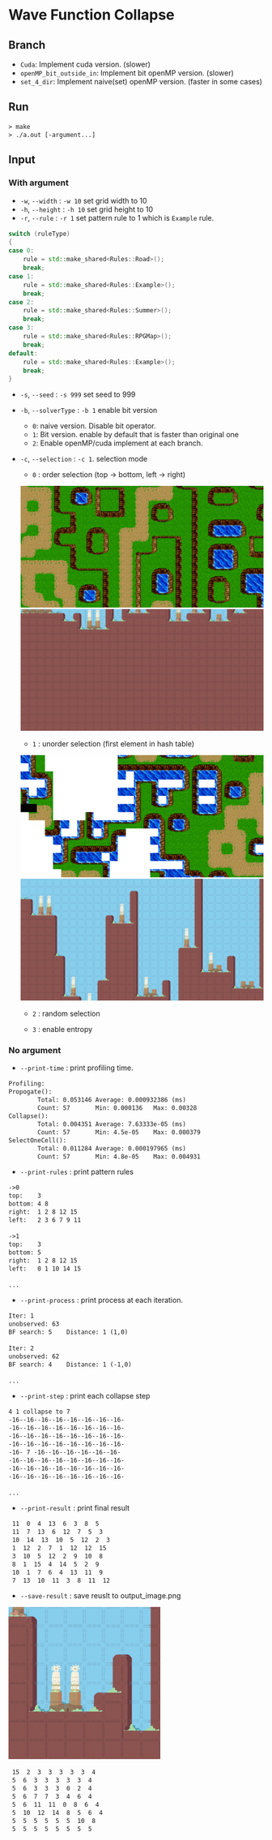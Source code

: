 # Wave Function Collapse
## Branch
- `Cuda`: Implement cuda version. (slower)
- `openMP_bit_outside_in`: Implement bit openMP version. (slower)
- `set_4_dir`: Implement naive(set) openMP version. (faster in some cases)

## Run
```
> make
> ./a.out [-argument...]
```

## Input
### With argument
- `-w`, `--width` : `-w 10` set grid width to 10
- `-h`, `--height` : `-h 10` set grid height to 10
- `-r`, `--rule` : `-r 1` set pattern rule to 1 which is `Example` rule.
```c++
switch (ruleType)
{
case 0:
    rule = std::make_shared<Rules::Road>();
    break;
case 1:
    rule = std::make_shared<Rules::Example>();
    break;
case 2:
    rule = std::make_shared<Rules::Summer>();
    break;
case 3:
    rule = std::make_shared<Rules::RPGMap>();
    break;
default:
    rule = std::make_shared<Rules::Example>();
    break;
} 
```
- `-s`, `--seed` : `-s 999` set seed to 999
- `-b`, `--solverType` : `-b 1` enable bit version
    - `0`: naive version. Disable bit operator.
    - `1`: Bit version. enable by default that is faster than original one
    - `2`: Enable openMP/cuda implement at each branch.
- `-c`, `--selection` : `-c 1`. selection mode
    - `0` : order selection (top -> bottom, left -> right)

    ![](./data/c0.png)
    ![](./data/r1c0.png)
    - `1` : unorder selection (first element in hash table)

    ![](./data/c1.png)
    ![](./data/r1c1.png)
    - `2` : random selection

   - `3` : enable entropy

### No argument
- `--print-time` : print profiling time.
```
Profiling:
Propogate():
        Total: 0.053146 Average: 0.000932386 (ms)
        Count: 57       Min: 0.000136   Max: 0.00328
Collapse():
        Total: 0.004351 Average: 7.63333e-05 (ms)
        Count: 57       Min: 4.5e-05    Max: 0.000379
SelectOneCell():
        Total: 0.011284 Average: 0.000197965 (ms)
        Count: 57       Min: 4.8e-05    Max: 0.004931
```

- `--print-rules` : print pattern rules
```
->0
top:    3 
bottom: 4 8 
right:  1 2 8 12 15 
left:   2 3 6 7 9 11 

->1
top:    3 
bottom: 5 
right:  1 2 8 12 15 
left:   0 1 10 14 15 

...
```

- `--print-process` : print process at each iteration.
```
Iter: 1
unobserved: 63
BF search: 5    Distance: 1 (1,0)

Iter: 2
unobserved: 62
BF search: 4    Distance: 1 (-1,0)

...
```

- `--print-step` : print each collapse step
```
4 1 collapse to 7
-16--16--16--16--16--16--16--16-
-16--16--16--16--16--16--16--16-
-16--16--16--16--16--16--16--16-
-16--16--16--16--16--16--16--16-
-16- 7 -16--16--16--16--16--16-
-16--16--16--16--16--16--16--16-
-16--16--16--16--16--16--16--16-
-16--16--16--16--16--16--16--16-

...
```

- `--print-result` : print final result
```
 11  0  4  13  6  3  8  5 
 11  7  13  6  12  7  5  3 
 10  14  13  10  5  12  2  3 
 1  12  2  7  1  12  12  15 
 3  10  5  12  2  9  10  8 
 8  1  15  4  14  5  2  9 
 10  1  7  6  4  13  11  9 
 7  13  10  11  3  8  11  12
```

- `--save-result` : save reuslt to output_image.png
<img src="./data/output.png" width="300">

```
 15  2  3  3  3  3  3  4 
 5  6  3  3  3  3  3  4 
 5  6  3  3  3  0  2  4 
 5  6  7  7  3  4  6  4 
 5  6  11  11  0  8  6  4 
 5  10  12  14  8  5  6  4 
 5  5  5  5  5  5  10  8 
 5  5  5  5  5  5  5  5
```
